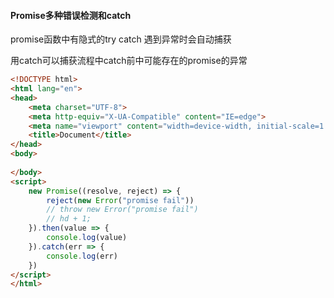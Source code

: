 #### Promise多种错误检测和catch

promise函数中有隐式的try catch 遇到异常时会自动捕获

用catch可以捕获流程中catch前中可能存在的promise的异常

```html
<!DOCTYPE html>
<html lang="en">
<head>
    <meta charset="UTF-8">
    <meta http-equiv="X-UA-Compatible" content="IE=edge">
    <meta name="viewport" content="width=device-width, initial-scale=1.0">
    <title>Document</title>
</head>
<body>
    
</body>
<script>
    new Promise((resolve, reject) => {
        reject(new Error("promise fail"))
        // throw new Error("promise fail")
        // hd + 1;
    }).then(value => {
        console.log(value)
    }).catch(err => {
        console.log(err)
    })
</script>
</html>
```

